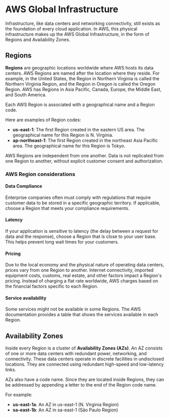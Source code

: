 # AWS Global Infrastructure

Infrastructure, like data centers and networking connectivity, still exists as the foundation of every cloud application. In AWS, this physical infrastructure makes up the AWS Global Infrastructure, in the form of Regions and Availability Zones.

## Regions
**Regions** are geographic locations worldwide where AWS hosts its data centers. AWS Regions are named after the location where they reside. For example, in the United States, the Region in Northern Virginia is called the Northern Virginia Region, and the Region in Oregon is called the Oregon Region. AWS has Regions in Asia Pacific, Canada, Europe, the Middle East, and South America.

Each AWS Region is associated with a geographical name and a Region code.

Here are examples of Region codes:
* **us-east-1**: The first Region created in the eastern US area. The geographical name for this Region is N. Virginia.
* **ap-northeast-1**: The first Region created in the northeast Asia Pacific area. The geographical name for this Region is Tokyo.

AWS Regions are independent from one another. Data is not replicated from one Region to another, without explicit customer consent and authorization.

### AWS Region considerations

#### Data Compliance
Enterprise companies often must comply with regulations that require customer data to be stored in a specific geographic territory. If applicable, choose a Region that meets your compliance requirements.

#### Latency
If your application is sensitive to latency (the delay between a request for data and the response), choose a Region that is close to your user base. This helps prevent long wait times for your customers.

#### Pricing
Due to the local economy and the physical nature of operating data centers, prices vary from one Region to another. Internet connectivity, imported equipment costs, customs, real estate, and other factors impact a Region's pricing. Instead of charging a flat rate worldwide, AWS charges based on the financial factors specific to each Region.

#### Service availability
Some services might not be available in some Regions. The AWS documentation provides a table that shows the services available in each Region.

## Availability Zones
Inside every Region is a cluster of **Availability Zones (AZs)**. An AZ consists of one or more data centers with redundant power, networking, and connectivity. These data centers operate in discrete facilities in undisclosed locations. They are connected using redundant high-speed and low-latency links.

AZs also have a code name. Since they are located inside Regions, they can be addressed by appending a letter to the end of the Region code name.

For example:
* **us-east-1a**: An AZ in us-east-1 (N. Virginia Region)
* **sa-east-1b**: An AZ in sa-east-1 (São Paulo Region)
